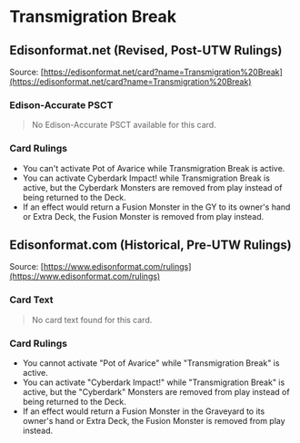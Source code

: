 # Transmigration Break

## Edisonformat.net (Revised, Post-UTW Rulings)

Source: [https://edisonformat.net/card?name=Transmigration%20Break](https://edisonformat.net/card?name=Transmigration%20Break)

### Edison-Accurate PSCT

> No Edison-Accurate PSCT available for this card.

### Card Rulings

*   You can't activate Pot of Avarice while Transmigration Break is active.
*   You can activate Cyberdark Impact! while Transmigration Break is active, but the Cyberdark Monsters are removed from play instead of being returned to the Deck.
*   If an effect would return a Fusion Monster in the GY to its owner's hand or Extra Deck, the Fusion Monster is removed from play instead.


## Edisonformat.com (Historical, Pre-UTW Rulings)

Source: [https://www.edisonformat.com/rulings](https://www.edisonformat.com/rulings)

### Card Text

> No card text found for this card.

### Card Rulings

*   You cannot activate "Pot of Avarice" while "Transmigration Break" is active.
*   You can activate "Cyberdark Impact!" while "Transmigration Break" is active, but the "Cyberdark" Monsters are removed from play instead of being returned to the Deck.
*   If an effect would return a Fusion Monster in the Graveyard to its owner's hand or Extra Deck, the Fusion Monster is removed from play instead.


